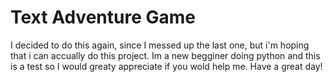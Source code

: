 # Text Adventure Game

I decided to do this again, since I messed up the last one, but i'm hoping that i can accually do this project. Im a new begginer doing python and this is a test so I would greaty appreciate if you wold help me. Have a great day!
